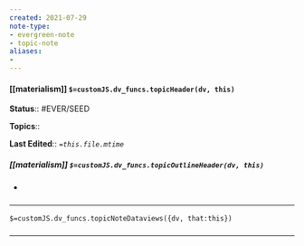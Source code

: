 ```yaml
---
created: 2021-07-29
note-type: 
- evergreen-note
- topic-note
aliases:
- 
---
```

 
#### [[materialism]] `$=customJS.dv_funcs.topicHeader(dv, this)`


**Status**:: #EVER/SEED 

**Topics**::  

**Last Edited**:: *`=this.file.mtime`*

##### [[materialism]] `$=customJS.dv_funcs.topicOutlineHeader(dv, this)`
- 

### <hr class="dataviews"/>

`$=customJS.dv_funcs.topicNoteDataviews({dv, that:this})`


### <hr class="references"/>